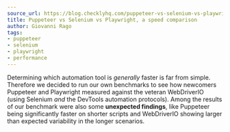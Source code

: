 ```yaml
---
source_url: https://blog.checklyhq.com/puppeteer-vs-selenium-vs-playwright-speed-comparison/
title: Puppeteer vs Selenium vs Playwright, a speed comparison
author: Giovanni Rago
tags:
- puppeteer
- selenium
- playwright
- performance
---
```


Determining which automation tool is *generally* faster is far from simple. Therefore we decided to run our own benchmarks to see how newcomers Puppeteer and Playwright measured against the veteran WebDriverIO (using Selenium *and* the DevTools automation protocols). Among the results of our benchmark were also some **unexpected findings**, like Puppeteer being significantly faster on shorter scripts and WebDriverIO showing larger than expected variability in the longer scenarios.
